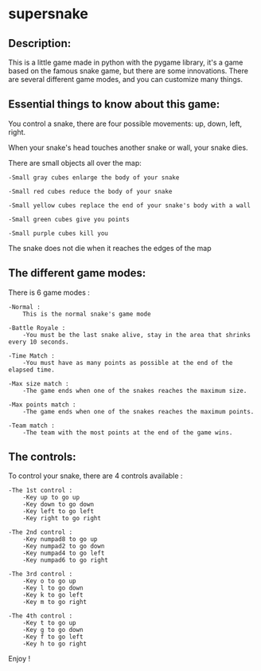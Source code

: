 # supersnake

Description:
------------

This is a little game made in python with the pygame library, it's a game based on the famous snake game, but there are some innovations. There are several different game modes, and you can customize many things.

Essential things to know about this game:
-----------------------------------------

You control a snake, there are four possible movements: up, down, left, right.

When your snake's head touches another snake or wall, your snake dies.

There are small objects all over the map:

    -Small gray cubes enlarge the body of your snake
    
    -Small red cubes reduce the body of your snake
    
    -Small yellow cubes replace the end of your snake's body with a wall
    
    -Small green cubes give you points
    
    -Small purple cubes kill you
    
The snake does not die when it reaches the edges of the map



The different game modes:
-------------------------

There is 6 game modes :

    -Normal :
        This is the normal snake's game mode 
    
    -Battle Royale :
        -You must be the last snake alive, stay in the area that shrinks every 10 seconds.
        
    -Time Match :
        -You must have as many points as possible at the end of the elapsed time.

    -Max size match :
        -The game ends when one of the snakes reaches the maximum size.

    -Max points match :
        -The game ends when one of the snakes reaches the maximum points.

    -Team match :
        -The team with the most points at the end of the game wins.

The controls:
-------------

To control your snake, there are 4 controls available :
 
    -The 1st control :
        -Key up to go up
        -Key down to go down
        -Key left to go left
        -Key right to go right

    -The 2nd control :
        -Key numpad8 to go up
        -Key numpad2 to go down
        -Key numpad4 to go left
        -Key numpad6 to go right
    
    -The 3rd control :
        -Key o to go up
        -Key l to go down
        -Key k to go left
        -Key m to go right
    
    -The 4th control :
        -Key t to go up
        -Key g to go down
        -Key f to go left
        -Key h to go right

Enjoy !





